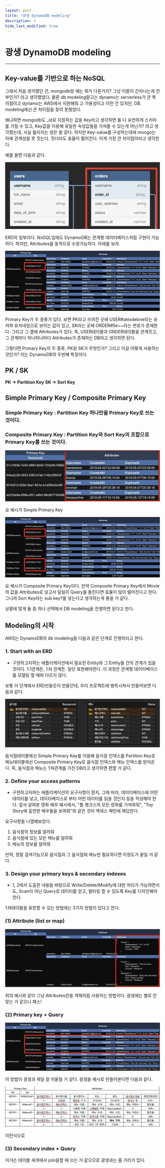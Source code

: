 ```yaml
---
layout: post
title: "광생 DynamoDB modeling"
description: >
hide_last_modified: true
---
```


# 광생 DynamoDB modeling

---

## Key-value를 기반으로 하는 NoSQL

그래서 처음 생각했던 건, mongodb랑 얘는 뭐가 다른거지? 그냥 이름이 간지나는게 전부인가? 라고 생각했었다.
물론 db modeling말고는 dynamo는 serverless가 큰 특이점이고 dynamo는 AWS에서 지원해줘 고 가용성이고 이런 건 있지만, DB. modeling에선 큰 차이점을 찾이 못했었다.

왜냐하면 mongodb도 \_id로 지칭하는 값을 Key라고 생각하면 둘 다 유연하게 스키마를 가질 수 있고, Key값을 이용해 유일한 속성값들을 가져올 수 있는게 아닌가? 라고 생각했는데, 사실 틀리지는 않은 말 같다. 하지만 Key-value를 구성하는데에 mongo는 아예 관계성을 못 짓는다. 짓더라도 효율이 떨어진다. 이게 가장 큰 차이점이라고 생각한다.

예를 들면 다음과 같다.

![](../../assets/img/Project/광생/dynamo4.png)

ERD의 일부이다. NoSQL임에도 DynamoDB는 관계형 데이터베이스처럼 구현이 가능하다. 하지만, Attributes를 동적으로 수정가능하다. 아래를 보자.

![](../../assets/img/Project/광생/dynamo1.png)

Primary Key가 두 종류가 있다. 보면 PK라고 쓰여진 곳에 USER#alexdebrie라는 유저와 유저네임으로 보이는 값이 있고, SK라는 곳에 ORDER#5e~~라는 번호가 존재한다. 그리고 그 옆에 Attributes가 있다. 즉, USER테이블과 ORDER테이블을 관계짓고, 그 관계마다 하나하나마다 Attributes가 존재하는 DB라고 생각하면 된다.

그렇다면 Primary Key의 두 종류, PK랑 SK가 무엇인가? 그리고 이걸 어떻게 사용하는 것인가? 이는 DynamoDB의 두번째 특징이다.

## PK / SK

**PK -> Partition Key**
**SK -> Sort Key**

## Simple Primary Key / Composite Primary Key

### Simple Primary Key : Partition Key 하나만을 Primary Key로 쓰는 것이다.

### Composite Primary Key : Partition Key와 Sort Key의 조합으로 Primary Key를 쓰는 것이다.

![](../../assets/img/Project/광생/dynamo5.png)

요 예시가 Simple Primary Key

![](../../assets/img/Project/광생/dynamo1.png)

요 예시가 Composite Primary Key이다.
만약 Composite Primary Key에서 Movie의 값을 Attributes로 넣고서 일일이 Query를 돌린다면 효율이 많이 떨어진다고 한다. 그니까 Sort Key라는 sub key?를 넣는다고 생각하는게 좋을 거 같다.

상황에 맞게 둘 중 하나 선택해서 DB modeling을 진행하면 된다고 한다.

## Modeling의 시작

AWS는 DynamoDB의 db modeling을 다음과 같은 단계로 진행하라고 한다.

### 1. Start with an ERD

-   구현하고자하는 애플리케이션에서 필요한 Entity와 그 Entity들 간의 관계가 있을 것이다. 1:1관계든, 1:N 관계든. 일단 표현해야한다. 이 과정은 관계형 데이터베이스를 모델링 할 때와 다르지 않다.

보통 이 단계에서 ERD만들듯이 만들던데, 우리 프로젝트에 병목시켜서 만들어보면 다음과 같다.

![](../../assets/img/Project/광생/dynamo3.png)

음식점테이블에선 Simple Primary Key를 이용해 음식점 인덱스를 Partition Key로 메뉴테이블에선 Composite Primary Key로 음식점 인덱스와 메뉴 인덱스를 받아온다. 즉, 음식점과 메뉴는 1:N관계를 가진 DB라고 생각하면 편할 거 같다.

### 2. Define your access patterns

-   구현하고자하는 애플리케이션의 요구사항이 뭔지, 그에 따라, 데이터베이스에 어떤 데이터를 넣고, 데이터베이스로 부터 어떤 데이터를 읽을 것인지 등을 작성해야 한다. 앞서 살펴본 영화 배우 예시에서, "톰 행크스의 모든 영화를 가져와줘", "Toy Story에 출연한 배우들을 보여줘"와 같은 것이 액세스 패턴에 해당한다.

요구사항을 나열해보았다.

1. 음식점의 정보를 알려줘
2. 음식점에 있는 모든 메뉴를 알려줘
3. 메뉴의 정보를 알려줘

만약, 정말 검색기능으로 음식점과 그 음식점에 메뉴만 필요하다면 이정도가 끝일 거 같다.

### 3. Design your primary keys & secondary indexes

-   1, 2에서 도출한 내용을 바탕으로 Write/Delete/Modify에 대한 처리가 가능하면서도, Scan이 아닌 Query로 데이터를 얻고, 필터링 할 수 있도록 Key를 디자인해야 한다.

1:N테이블을 표현할 수 있는 방법에는 3가지 방법이 있다고 한다.

### (1) Attribute (list or map)

![](../../assets/img/Project/광생/dynamo6.png)

위의 예시와 같이 그냥 Attributes칸을 객체처럼 사용하는 방법이다. 광생에는 별로 안 맞는 거 같으니 패스!

### (2) Primary key + Query

![](../../assets/img/Project/광생/dynamo7.png)

이 방법이 광생과 제일 잘 어울릴 거 같다. 광생을 예시로 만들어본다면 다음과 같다.

![](../../assets/img/Project/광생/dynamo8.png)

이런식으로

### (3) Secondary index + Query

이거슨 테이블 세개에서 join을할 때 쓰는 거 같으므로 광생과는 좀 거리가 있다.
